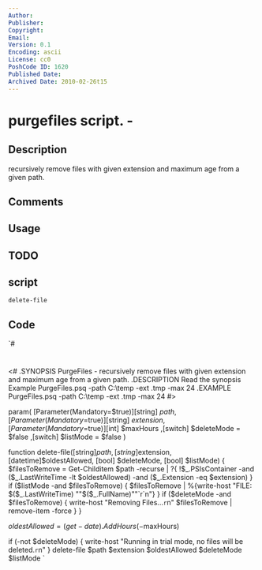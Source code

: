 ```yaml
---
Author: 
Publisher: 
Copyright: 
Email: 
Version: 0.1
Encoding: ascii
License: cc0
PoshCode ID: 1620
Published Date: 
Archived Date: 2010-02-26t15
---
```


# purgefiles script. - 

## Description

recursively remove files with given extension and maximum age from a given path.

## Comments



## Usage



## TODO



## script

`delete-file`

## Code

`#
 #
 <#
 .SYNOPSIS
 	PurgeFiles - recursively remove files with given extension and maximum age from a given path.
 .DESCRIPTION
 	Read the synopsis
 	Example
 		PurgeFiles.psq -path C:\temp -ext .tmp -max 24
 .EXAMPLE
 	PurgeFiles.psq -path C:\temp -ext .tmp -max 24
 #>
 
 param(
 	 [Parameter(Mandatory=$true)][string] $path
 	,[Parameter(Mandatory=$true)][string] $extension
 	,[Parameter(Mandatory=$true)][int] $maxHours
 	,[switch] $deleteMode = $false
 	,[switch] $listMode = $false
 )
 
 function delete-file([string]$path, [string]$extension, [datetime]$oldestAllowed, [bool] $deleteMode, [bool] $listMode)
 {
 	$filesToRemove = Get-Childitem $path -recurse |
 		?{	!$_.PSIsContainer -and
 			($_.LastWriteTime -lt $oldestAllowed) -and
 			($_.Extension -eq $extension)
 		}
 	if ($listMode -and $filesToRemove) {
 		$filesToRemove | %{write-host "FILE: $($_.LastWriteTime) ""$($_.FullName)""`r`n"}
 	}
 	if ($deleteMode -and $filesToRemove) {
 		write-host "Removing Files...`r`n"
 		$filesToRemove | remove-item -force
 	}
 }
 
 $oldestAllowed = (get-date).AddHours(-$maxHours)
 
 if (-not $deleteMode) {
 	write-host "Running in trial mode, no files will be deleted.`r`n"
 }
 delete-file $path $extension $oldestAllowed $deleteMode $listMode
`


